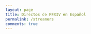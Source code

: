 ```yaml
---
layout: page
title: Directos de FFXIV en Español
permalink: /streamers
comments: true
---
```


<!-- Add a placeholder for the Twitch embed -->
<div id="twitch-embed"></div>

<!-- Load the Twitch embed JavaScript file -->
<script src="https://embed.twitch.tv/embed/v1.js"></script>

<!-- Create a Twitch.Embed object that will render within the "twitch-embed" element -->
<script type="text/javascript">
    new Twitch.Embed("twitch-embed", {
    width: 854,
    height: 480,
    channel: "aebon",
    // Only needed if this page is going to be embedded on other websites
    parent: ["gaceta-eorzea.com", "www.gaceta-eorzea.com"]
    });
</script>

<script type="text/javascript">
    new Twitch.Embed("twitch-embed", {
    width: 854,
    height: 480,
    channel: "momoxttw",
    // Only needed if this page is going to be embedded on other websites
    parent: ["gaceta-eorzea.com", "www.gaceta-eorzea.com"]
    });
</script>

<script type="text/javascript">
    new Twitch.Embed("twitch-embed", {
    width: 854,
    height: 480,
    channel: "shunkodai",
    // Only needed if this page is going to be embedded on other websites
    parent: ["gaceta-eorzea.com", "www.gaceta-eorzea.com"]
    });
</script>

<script type="text/javascript">
    new Twitch.Embed("twitch-embed", {
    width: 854,
    height: 480,
    channel: "chocoferu",
    // Only needed if this page is going to be embedded on other websites
    parent: ["gaceta-eorzea.com", "www.gaceta-eorzea.com"]
    });
</script>

<script type="text/javascript">
    new Twitch.Embed("twitch-embed", {
    width: 854,
    height: 480,
    channel: "ArcalCCA",
    // Only needed if this page is going to be embedded on other websites
    parent: ["gaceta-eorzea.com", "www.gaceta-eorzea.com"]
    });
</script>